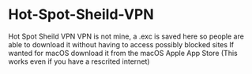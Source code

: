 # Hot-Spot-Sheild-VPN
Hot Spot Sheild VPN
VPN is not mine, a .exc is saved here so people are able to download it without having to access possibly blocked sites 
If wanted for macOS download it from the macOS Apple App Store (This works even if you have a rescrited internet)

